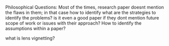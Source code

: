 
Philosophical Questions:
Most of the times, research paper doesnt mention the flaws in them; in that case how to identify what are the strategies to identify the problems? 
is it even a good paper if they dont mention future scope of work or issues with their approach? 
How to identify the assumptions within a paper? 

what is lens vignetting?




